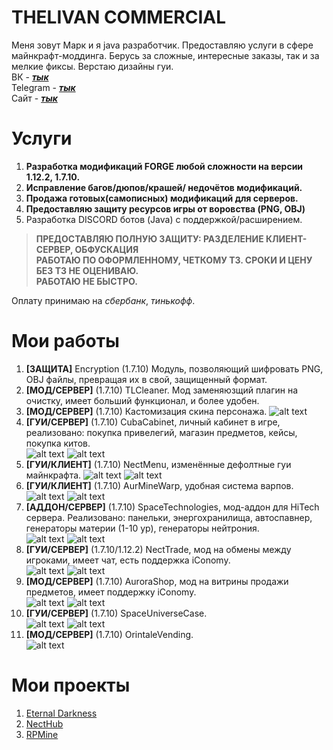 # THELIVAN COMMERCIAL
Меня зовут Марк и я java разработчик. Предоставляю услуги в сфере майнкрафт-моддинга.
Берусь за сложные, интересные заказы, так и за мелкие фиксы. Верстаю дизайны гуи. <br>
ВК - [***тык***](https://vk.com/badcodemylife) <br>
Telegram -  [***тык***](https://t.me/thelivan) <br>
Сайт -  [***тык***](https://thelivan.ru)

# Услуги
1. __Разработка модификаций FORGE любой сложности на версии 1.12.2, 1.7.10.__
2. __Исправление багов/дюпов/крашей/ недочётов модификаций.__
3. __Продажа готовых(самописных) модификаций для серверов.__
4. __Предоставляю защиту ресурсов игры от воровства (PNG, OBJ)__
5. Разработка DISCORD ботов (Java) с поддержкой/расширением.

>__ПРЕДОСТАВЛЯЮ ПОЛНУЮ ЗАЩИТУ: РАЗДЕЛЕНИЕ КЛИЕНТ-СЕРВЕР, ОБФУСКАЦИЯ__ <br>
__РАБОТАЮ ПО ОФОРМЛЕННОМУ, ЧЕТКОМУ ТЗ. СРОКИ И ЦЕНУ БЕЗ ТЗ НЕ ОЦЕНИВАЮ. <br>РАБОТАЮ НЕ БЫСТРО.__

Оплату принимаю на _сбербанк_, _тинькофф_. 

# Мои работы
1. __[ЗАЩИТА]__ Encryption (1.7.10) Модуль, позволяющий шифровать PNG, OBJ файлы, превращая их в свой, защищенный формат.
2. __[МОД/CЕРВЕР]__ (1.7.10) TLCleaner. Мод заменяюзщий плагин на очистку, имеет больший функционал, и более удобен.
3. __[МОД/CЕРВЕР]__ (1.7.10) Кастомизация скина персонажа. ![alt text](screenshots/cust.jpg "Кастомизация")
4. __[ГУИ/CЕРВЕР]__ (1.7.10) CubaCabinet, личный кабинет в игре, реализовано: покупка привелегий, магазин предметов, кейсы, покупка китов. <br>
![alt text](screenshots/lk1.png "Личный кабинет")
![alt text](screenshots/lk2.png "Личный кабинет")
4. __[ГУИ/КЛИЕНТ]__ (1.7.10) NectMenu, изменённые дефолтные гуи майнкрафта.
![alt text](screenshots/menu1.jpg "GuiMainMenu")
![alt text](screenshots/menu2.png "GuiIngameMenu")
4. __[ГУИ/КЛИЕНТ]__ (1.7.10) AurMineWarp, удобная система варпов.
![alt text](screenshots/warp1.jpg "Меню")
![alt text](screenshots/warp2.png "Создание варпа")
5. __[АДДОН/СЕРВЕР]__ (1.7.10) SpaceTechnologies, мод-аддон для HiTech сервера. Реализовано: панельки, энергохранилища, автоспавнер, генераторы материи (1-10 ур), генераторы нейтрония. <br>
![alt text](screenshots/spawner.png "Spawner")
![alt text](screenshots/st.png "")
6. __[ГУИ/CЕРВЕР]__ (1.7.10/1.12.2) NectTrade, мод на обмены между игроками, имеет чат, есть поддержка iConomy. <br>
![alt text](screenshots/tradeN.png "Уведомление")
![alt text](screenshots/trade.png "Сама гуи")
7. __[МОД/CЕРВЕР]__ (1.7.10) AuroraShop, мод на витрины продажи предметов, имеет поддержку iConomy. <br>
![alt text](screenshots/mg.png "Управление магазином")
![alt text](screenshots/mg1.png "Покупка предмета")
8. __[ГУИ/CЕРВЕР]__ (1.7.10) SpaceUniverseCase. <br>
![alt text](screenshots/cases1.png "Выбор кейса")
![alt text](screenshots/cases2.png "Получение предмета")
9. __[МОД/CЕРВЕР]__ (1.7.10) OrintaleVending. <br>
![alt text](screenshots/tlvending.png "Магазин Orintale")
# Мои проекты

1. [Eternal Darkness](https://vk.com/eternaldarknessmc) <br>
2. [NectHub](https://necthub.ru/) <br>
3. [RPMine](https://vk.com/rpmineserver) <br>
